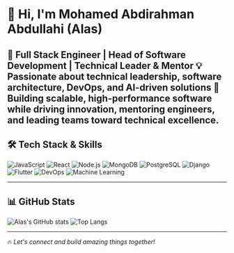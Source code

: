 # 👋 Hi, I'm Mohamed Abdirahman Abdullahi (Alas) 

🚀 Full Stack Engineer | Head of Software Development | Technical Leader & Mentor
💡 Passionate about technical leadership, software architecture, DevOps, and AI-driven solutions
🎯 Building scalable, high-performance software while driving innovation, mentoring engineers, and leading teams toward technical excellence.
---

## 🛠 **Tech Stack & Skills**
![JavaScript](https://img.shields.io/badge/-JavaScript-F7DF1E?style=flat&logo=javascript&logoColor=black)
![React](https://img.shields.io/badge/-React-61DAFB?style=flat&logo=react&logoColor=white)
![Node.js](https://img.shields.io/badge/-Node.js-339933?style=flat&logo=node.js&logoColor=white)
![MongoDB](https://img.shields.io/badge/-MongoDB-47A248?style=flat&logo=mongodb&logoColor=white)
![PostgreSQL](https://img.shields.io/badge/-PostgreSQL-336791?style=flat&logo=postgresql&logoColor=white)
![Django](https://img.shields.io/badge/-Django-092E20?style=flat&logo=django&logoColor=white)
![Flutter](https://img.shields.io/badge/-Flutter-02569B?style=flat&logo=flutter&logoColor=white)
![DevOps](https://img.shields.io/badge/-DevOps-000000?style=flat&logo=amazonaws&logoColor=white)
![Machine Learning](https://img.shields.io/badge/-Machine%20Learning-FF6F00?style=flat&logo=tensorflow&logoColor=white)

---

## 📊 **GitHub Stats**
![Alas's GitHub stats](https://github-readme-stats.vercel.app/api?username=eng-alas&show_icons=true&theme=dark)
![Top Langs](https://github-readme-stats.vercel.app/api/top-langs/?username=eng-alas&layout=compact&theme=dark)

---

🔥 *Let's connect and build amazing things together!*
